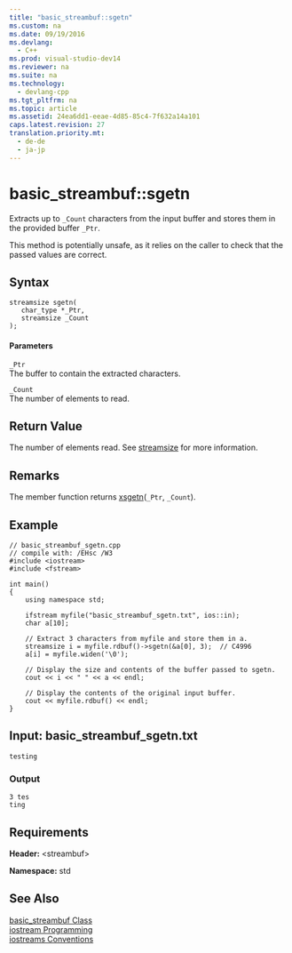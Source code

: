 ```yaml
---
title: "basic_streambuf::sgetn"
ms.custom: na
ms.date: 09/19/2016
ms.devlang: 
  - C++
ms.prod: visual-studio-dev14
ms.reviewer: na
ms.suite: na
ms.technology: 
  - devlang-cpp
ms.tgt_pltfrm: na
ms.topic: article
ms.assetid: 24ea6dd1-eeae-4d85-85c4-7f632a14a101
caps.latest.revision: 27
translation.priority.mt: 
  - de-de
  - ja-jp
---
```

# basic_streambuf::sgetn
Extracts up to `_Count` characters from the input buffer and stores them in the provided buffer `_Ptr`.  
  
 This method is potentially unsafe, as it relies on the caller to check that the passed values are correct.  
  
## Syntax  
  
```  
streamsize sgetn(  
   char_type *_Ptr,  
   streamsize _Count  
);  
```  
  
#### Parameters  
 `_Ptr`  
 The buffer to contain the extracted characters.  
  
 `_Count`  
 The number of elements to read.  
  
## Return Value  
 The number of elements read. See [streamsize](../vs140/streamsize.md) for more information.  
  
## Remarks  
 The member function returns [xsgetn](../vs140/basic_streambuf--xsgetn.md)(`_Ptr`, `_Count`).  
  
## Example  
  
```  
// basic_streambuf_sgetn.cpp  
// compile with: /EHsc /W3  
#include <iostream>  
#include <fstream>  
  
int main()  
{  
    using namespace std;  
  
    ifstream myfile("basic_streambuf_sgetn.txt", ios::in);  
    char a[10];  
  
    // Extract 3 characters from myfile and store them in a.  
    streamsize i = myfile.rdbuf()->sgetn(&a[0], 3);  // C4996  
    a[i] = myfile.widen('\0');  
  
    // Display the size and contents of the buffer passed to sgetn.  
    cout << i << " " << a << endl;  
  
    // Display the contents of the original input buffer.  
    cout << myfile.rdbuf() << endl;  
}  
```  
  
## Input: basic_streambuf_sgetn.txt  
  
```  
testing  
```  
  
### Output  
  
```  
3 tes  
ting  
```  
  
## Requirements  
 **Header:** <streambuf\>  
  
 **Namespace:** std  
  
## See Also  
 [basic_streambuf Class](../vs140/basic_streambuf-Class.md)   
 [iostream Programming](../vs140/iostream-Programming.md)   
 [iostreams Conventions](../vs140/iostreams-Conventions.md)